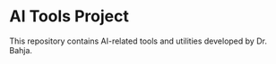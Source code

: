 # AI Tools Project

This repository contains AI-related tools and utilities developed by Dr. Bahja.
